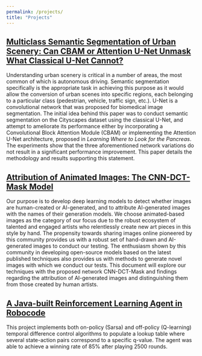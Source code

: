 ```yaml
---
permalink: /projects/
title: "Projects"
---
```


## [Multiclass Semantic Segmentation of Urban Scenery: Can CBAM or Attention U-Net Unmask What Classical U-Net Cannot?](https://github.com/amagzari/Cityscapes-Semantic-Segmentation)

Understanding urban scenery is critical in a number of areas, the most common of which is autonomous driving. Semantic segmentation specifically is the appropriate task in achieving this purpose as it would allow the conversion of urban scenes into specific regions, each belonging to a particular class (pedestrian, vehicle, traffic sign, etc.). U-Net is a convolutional network that was proposed for biomedical image segmentation. The initial idea behind this paper was to conduct semantic segmentation on the Cityscapes dataset using the classical U-Net, and attempt to ameliorate its performance either by incorporating a Convolutional Block Attention Module (CBAM) or implementing the Attention U-Net architecture, proposed in *Learning Where to Look for the Pancreas*. The experiments show that the three aforementioned network variations do not result in a significant performance improvement. This paper details the methodology and results supporting this statement. 

## [Attribution of Animated Images: The CNN-DCT-Mask Model](/files/attribution.pdf) 

Our purpose is to develop deep learning models to detect whether images are human-created or AI-generated, and to attribute AI-generated images with the names of their generation models. We choose animated-based images as the category of our focus due to the robust ecosystem of talented and engaged artists who relentlessly create new art pieces in this style by hand. The propensity towards sharing images online pioneered by this community provides us with a robust set of hand-drawn and AI-generated images to conduct our testing. The enthusiasm shown by this community in developing open-source models based on the latest published techniques also provides us with methods to generate novel images with which we conduct our tests. This document will explore our techniques with the proposed network CNN-DCT-Mask and findings regarding the attribution of AI-generated images and distinguishing them from those created by human artists.

## [A Java-built Reinforcement Learning Agent in Robocode](/files/robocode.pdf) 

This project implements both on-policy (Sarsa) and off-policy (Q-learning) temporal difference control algorithms to populate a lookup table where several state-action pairs correspond to a specific q-value. The agent was able to achieve a winning rate of 85% after playing 2500 rounds.